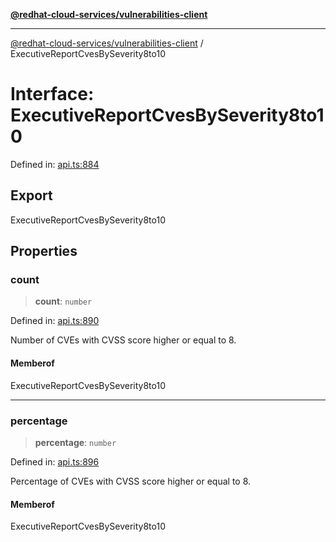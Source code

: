 [**@redhat-cloud-services/vulnerabilities-client**](../README.md)

***

[@redhat-cloud-services/vulnerabilities-client](../globals.md) / ExecutiveReportCvesBySeverity8to10

# Interface: ExecutiveReportCvesBySeverity8to10

Defined in: [api.ts:884](https://github.com/charlesmulder/javascript-clients/blob/main/packages/vulnerabilities/git-api/api.ts#L884)

## Export

ExecutiveReportCvesBySeverity8to10

## Properties

### count

> **count**: `number`

Defined in: [api.ts:890](https://github.com/charlesmulder/javascript-clients/blob/main/packages/vulnerabilities/git-api/api.ts#L890)

Number of CVEs with CVSS score higher or equal to 8.

#### Memberof

ExecutiveReportCvesBySeverity8to10

***

### percentage

> **percentage**: `number`

Defined in: [api.ts:896](https://github.com/charlesmulder/javascript-clients/blob/main/packages/vulnerabilities/git-api/api.ts#L896)

Percentage of CVEs with CVSS score higher or equal to 8.

#### Memberof

ExecutiveReportCvesBySeverity8to10
